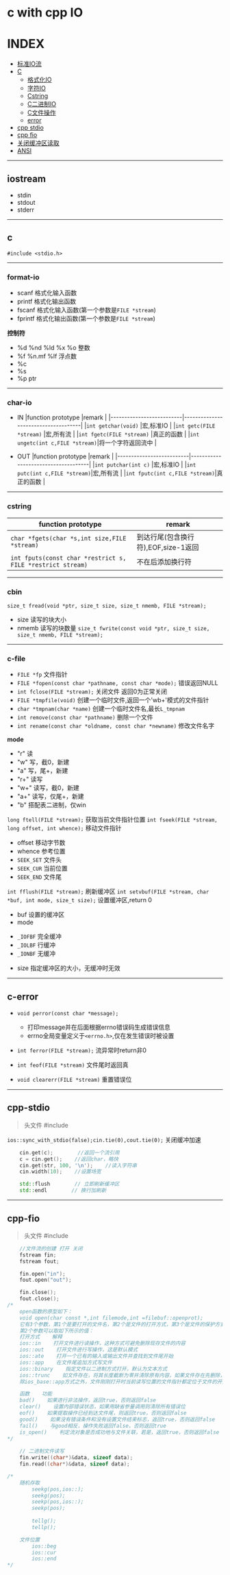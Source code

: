 # c with cpp IO


# INDEX

- [标准IO流](#iostream)
- [C](#c)
  - [格式化IO](#format-io)
  - [字符IO](#char-io)
  - [Cstring](#cstring)
  - [C二进制IO](#cbin)
  - [C文件操作](#c-file)
  - [error](#c-error)
- [cpp stdio](#cpp-stdio)
- [cpp fio](#cpp-fio)
- [关闭缓冲区读取](#../linux/ncurses.c)
- [ANSI](#./ansi.md)

---

## **iostream**

+ stdin
+ stdout
+ stderr

---

## **c**

`#include <stdio.h>`

---

### **format-io**

- scanf        格式化输入函数
- printf       格式化输出函数
- fscanf        格式化输入函数(第一个参数是`FILE *stream`)
- fprintf       格式化输出函数(第一个参数是`FILE *stream`)

__控制符__
  +    %d %nd %ld %x %o         整数
  +    %f %n.mf %lf            浮点数
  +    %c
  +    %s
  +    %p                        ptr

---

### char-io

+ IN
|function prototype        |remark                               |
|--------------------------|-------------------------------------|
|`int getchar(void)`       |宏,标准IO                            |
|`int getc(FILE *stream)`  |宏,所有流                            |
|`int fgetc(FILE *stream)` |真正的函数                           |
|`int ungetc(int c,FILE *stream)`|将一个字符返回流中             |

+ OUT
|function prototype        |remark                               |
|--------------------------|-------------------------------------|
|`int putchar(int c)`      |宏,标准IO                            |
|`int putc(int c,FILE *stream)`|宏,所有流                        |
|`int fputc(int c,FILE *stream)`|真正的函数                      |

---

### **cstring**

|function prototype                                       |remark                          |
|---------------------------------------------------------|--------------------------------|
|`char *fgets(char *s,int size,FILE *stream)`             |到达行尾(包含换行符),EOF,size-1返回|
|`int fputs(const char *restrict s, FILE *restrict stream)`|不在后添加换行符               |

---

### cbin

`size_t fread(void *ptr, size_t size, size_t nmemb, FILE *stream);`
 + size   读写的块大小
 + nmemb  读写的块数量
`size_t fwrite(const void *ptr, size_t size, size_t nmemb, FILE *stream);`

---

### c-file

- `FILE *fp` 文件指针
- `FILE *fopen(const char *pathname, const char *mode);` 错误返回NULL
- `int fclose(FILE *stream);` 关闭文件 返回0为正常关闭
- `FILE *tmpfile(void)`  创建一个临时文件,返回一个'wb+'模式的文件指针
- `char *tmpnam(char *name)`  创建一个临时文件名,最长`L_tmpnam`
- `int remove(const char *pathname)`  删除一个文件
- `int rename(const char *oldname, const char *newname)`  修改文件名字

**mode**
+ "r"   读
+ "w"   写，截0，新建
+ "a"   写，尾+，新建
+ "r+"  读写
+ "w+"  读写，截0，新建
+ "a+"  读写，仅尾+，新建
+ "b"   搭配表二进制，仅win

`long ftell(FILE *stream);` 获取当前文件指针位置
`int fseek(FILE *stream, long offset, int whence);` 移动文件指针
 + offset    移动字节数
 + whence    参考位置
  + `SEEK_SET`  文件头
  + `SEEK_CUR`  当前位置
  + `SEEK_END`  文件尾

`int fflush(FILE *stream);`  刷新缓冲区
`int setvbuf(FILE *stream, char *buf, int mode, size_t size);` 设置缓冲区,return 0
+ buf  设置的缓冲区
+ mode
 - `_IOFBF` 完全缓冲
 - `_IOLBF` 行缓冲
 - `_IONBF` 无缓冲
+ size  指定缓冲区的大小，无缓冲时无效

---

## c-error

- `void perror(const char *message);`
  - 打印message并在后面根据errno错误码生成错误信息
  - errno全局变量定义于`<errno.h>`,仅在发生错误时被设置

- `int ferror(FILE *stream);` 流异常时return非0
- `int feof(FILE *stream)`  文件尾时返回真
- `void clearerr(FILE *stream)`  重置错误位

---

## cpp-stdio

>    头文件
#include <iostream>

`ios::sync_with_stdio(false);cin.tie(0),cout.tie(0);`    关闭缓冲加速

>
```cpp
    cin.get(c);        //返回一个流引用
    c = cin.get();    //返回char，略快
    cin.get(str, 100, '\n');    //读入字符串
    cin.width(10);    //设置场宽
```

>    
```cpp
    std::flush        // 立即刷新缓冲区
    std::endl        // 换行加刷新
```
________________________________________________

## cpp-fio 

>    头文件
#include <fstream>

```cpp
    //文件流的创建 打开 关闭
    fstream fin;
    fstream fout;

    fin.open("in");
    fout.open("out");

    fin.close();
    fout.close();
/*
    open函数的原型如下：
    void open(char const *,int filemode,int =filebuf::openprot);
    它有3个参数，第1个是要打开的文件名，第2个是文件的打开方式，第3个是文件的保护方式，一般都使用默认值。
    第2个参数可以取如下所示的值：
    打开方式    解释
    ios::in    打开文件进行读操作，这种方式可避免删除现存文件的内容
    ios::out    打开文件进行写操作，这是默认模式
    ios::ate    打开一个已有的输入或输出文件并查找到文件尾开始
    ios::app    在文件尾追加方式写文件
    ios::binary    指定文件以二进制方式打开，默认为文本方式
    ios::trunc    如文件存在，将其长度截断为零并清除原有内容，如果文件存在先删除，再创建
    除ios_base::app方式之外，文件刚刚打开时当前读写位置的文件指针都定位于文件的开始位置，而ios_base::app使文件当前的写指针定位于文件尾

    函数    功能
    bad()    如果进行非法操作，返回true，否则返回false
    clear()    设置内部错误状态，如果用缺省参量调用则清除所有错误位
    eof()    如果提取操作已经到达文件尾，则返回true，否则返回false
    good()    如果没有错误条件和没有设置文件结束标志，返回true，否则返回false
    fail()    与good相反，操作失败返回false，否则返回true
    is_open()    判定流对象是否成功地与文件关联，若是，返回true，否则返回false
*/
    
    // 二进制文件读写
    fin.write((char*)&data, sizeof data);
    fin.read((char*)&data, sizeof data);

/*
    随机存取
        seekg(pos,ios::);
        seekg(pos);
        seekp(pos,ios::);
        seekp(pos);
    
        tellg();
        tellp();

    文件位置
        ios::beg
        ios::cur
        ios::end
*/
```
